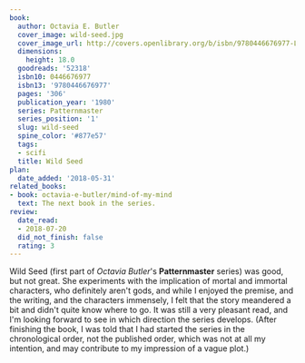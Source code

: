 ```yaml
---
book:
  author: Octavia E. Butler
  cover_image: wild-seed.jpg
  cover_image_url: http://covers.openlibrary.org/b/isbn/9780446676977-L.jpg
  dimensions:
    height: 18.0
  goodreads: '52318'
  isbn10: 0446676977
  isbn13: '9780446676977'
  pages: '306'
  publication_year: '1980'
  series: Patternmaster
  series_position: '1'
  slug: wild-seed
  spine_color: '#877e57'
  tags:
  - scifi
  title: Wild Seed
plan:
  date_added: '2018-05-31'
related_books:
- book: octavia-e-butler/mind-of-my-mind
  text: The next book in the series.
review:
  date_read:
  - 2018-07-20
  did_not_finish: false
  rating: 3
---
```


Wild Seed (first part of *Octavia Butler*'s **Patternmaster** series) was good, but not great. She experiments with the implication of mortal and immortal characters, who definitely aren't gods, and while I enjoyed the premise, and the writing, and the characters immensely, I felt that the story meandered a bit and didn't quite know where to go. It was still a very pleasant read, and I'm looking forward to see in which direction the series develops. (After finishing the book, I was told that I had started the series in the chronological order, not the published order, which was not at all my intention, and may contribute to my impression of a vague plot.)

